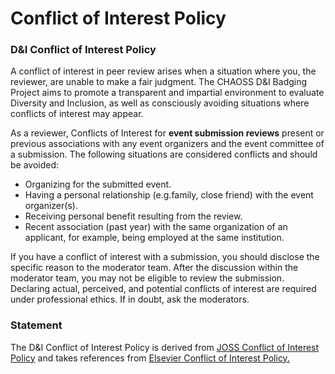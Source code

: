 # Conflict of Interest Policy

### D&I Conflict of Interest Policy

A conflict of interest in peer review arises when a situation where you, the reviewer, are unable to make a fair judgment. The CHAOSS D&I Badging Project aims to promote a transparent and impartial environment to evaluate Diversity and Inclusion, as well as consciously avoiding situations where conflicts of interest may appear. 

As a reviewer, Conflicts of Interest for **event submission reviews** present or previous associations with any event organizers and the event committee of a submission. The following situations are considered conflicts and should be avoided:

* Organizing for the submitted event.
* Having a personal relationship \(e.g.family, close friend\) with the event organizer\(s\).
* Receiving personal benefit resulting from the review.
* Recent association \(past year\) with the same organization of an applicant, for example, being employed at the same institution.

If you have a conflict of interest with a submission, you should disclose the specific reason to the moderator team. After the discussion within the moderator team, you may not be eligible to review the submission. Declaring actual, perceived, and potential conflicts of interest are required under professional ethics. If in doubt, ask the moderators.



### **Statement**

The D&I Conflict of Interest Policy is derived from [JOSS Conflict of Interest Policy](https://joss.readthedocs.io/en/latest/reviewer_guidelines.html#joss-conflict-of-interest-policy) and takes references from [Elsevier Conflict of Interest Policy.](https://www.journals.elsevier.com/information-and-software-technology/policies/conflict-of-interest-guidelines-for-reviewers)















